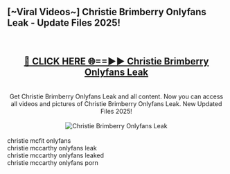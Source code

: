 <h2>[~Viral Videos~] Christie Brimberry Onlyfans Leak - Update Files 2025!</h2>
<br>
<div align="center">
<h2><a href="https://betterlinks.top/A2PfLJ" rel="nofollow">🔴 CLICK HERE 🌐==►► Christie Brimberry Onlyfans Leak</a></h2>
<br>
Get Christie Brimberry Onlyfans Leak and all content. Now you can access all videos and pictures of Christie Brimberry Onlyfans Leak. New Updated Files 2025!
<br>
<br>
<a href="https://betterlinks.top/A2PfLJ" rel="nofollow" data-target="animated-image.originalLink"><img src="https://i.ibb.co.com/WyWwxjT/player-gif2.gif" alt="Christie Brimberry Onlyfans Leak" style="max-width: 100%; display: inline-block;" data-target="animated-image.originalImage"></a>
</div>
<br>
christie mcfit onlyfans<br>
christie mccarthy onlyfans leak<br>
christie mccarthy onlyfans leaked<br>
christie mccarthy onlyfans porn